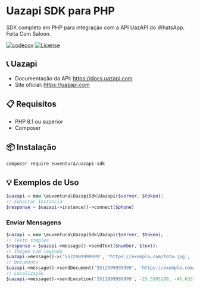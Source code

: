 # Uazapi SDK para PHP

SDK completo em PHP para integração com a API UazAPI do WhatsApp. Feita Com Saloon.

[![codecov](https://codecov.io/gh/euventura/uazapi-sdk/graph/badge.svg?token=PLOEADLL22)](https://codecov.io/gh/euventura/uazapi-sdk)
[![License](https://img.shields.io/badge/License-Apache_2.0-blue.svg)](https://opensource.org/licenses/Apache-2.0)
## 📞 Uazapi

- Documentação da API: https://docs.uazapi.com
- Site oficial: https://uazapi.com

## 📋 Requisitos

- PHP 8.1 ou superior
- Composer

## 📦 Instalação

```bash
composer require euventura/uazapi-sdk
```
## 💡 Exemplos de Uso


```php
$uazapi = new \euventura\UazapiSdk\Uazapi($server, $token);
// Conectar Instancia
$response = $uazapi->instance()->connect($phone)


```

### Enviar Mensagens

```php
$uazapi = new \euventura\UazapiSdk\Uazapi($server, $token);
// Texto simples
$response = $uazapi->message()->sendText($number, $text);
// Imagem com legenda
$uazapi->message()->('5522999999999', 'https://exemplo.com/foto.jpg', 'Veja isto!');
// Documento
$uazapi->message()->sendDocument('5512999999999', 'https://exemplo.com/doc.pdf', 'Documento.pdf');
// Localização
$uazapi->message()->sendLocation('5511999999999', -23.5505199, -46.6333094, 'Av. Paulista');
```